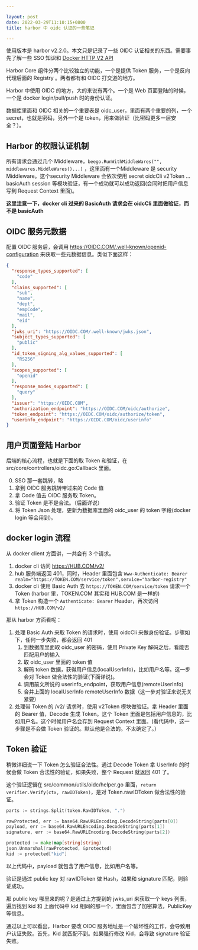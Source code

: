 ```yaml
---

layout: post
date: 2022-03-29T11:10:15+0800
title: harbor 中 oidc 认证的一些笔记

---
```



使用版本是 harbor v2.2.0。本文只是记录了一些 OIDC 认证相关的东西。需要事先了解一些 SSO 知识和 [Docker HTTP V2 API](https://docs.docker.com/registry/spec/api/)

Harbor Core 组件分两个比较独立的功能，一个是提供 Token 服务，一个是反向代理后面的 Registry 。两者都有和 OIDC 打交道的地方。

Harbor 中使用 OIDC 的地方，大的来说有两个。一个是 Web 页面登陆的时候，一个是 docker login/pull/push 时的身份认证。

数据库里面和 OIDC 相关的一个重要表是  oidc\_user，里面有两个重要的列，一个 secret，也就是密码，另外一个是 token，用来做验证（比密码更多一层安全？）。

<!--more-->

## Harbor 的权限认证机制

所有请求会通过几个 Middleware，`beego.RunWithMiddleWares("", middlewares.MiddleWares()...)` ，这里面有一个Middleware 是 security Middleware。这个security Middleware 会依次使用 secret oidcCli v2Token ... basicAuth session 等模块验证，有一个成功就可以成功返回(会同时把用户信息写到 Request Context 里面)。

**这里注意一下，docker cli 过来的 BasicAuth 请求会在 oidcCli 里面做验证，而不是 basicAuth**

## OIDC 服务元数据

配置 OIDC 服务后，会调用 https://OIDC.COM/.well-known/openid-configuration 来获取一些元数据信息。类似下面这样：
```json
{
  "response_types_supported": [
    "code"
  ],
  "claims_supported": [
    "sub",
    "name",
    "dept",
    "empCode",
    "mail",
    "eid"
  ],
  "jwks_uri": "https://OIDC.COM/.well-known/jwks.json",
  "subject_types_supported": [
    "public"
  ],
  "id_token_signing_alg_values_supported": [
    "RS256"
  ],
  "scopes_supported": [
    "openid"
  ],
  "response_modes_supported": [
    "query"
  ],
  "issuer": "https://OIDC.COM",
  "authorization_endpoint": "https://OIDC.COM/oidc/authorize",
  "token_endpoint": "https://OIDC.COM/oidc/authorize/token",
  "userinfo_endpoint": "https://OIDC.COM/oidc/userinfo"
}
```


## 用户页面登陆 Harbor

后端的核心流程，也就是下面的取 Token 和验证，在 src/core/controllers/oidc.go:Callback 里面。

0. SSO 那一套跳转，略
1. 拿到 OIDC 服务跳转带过来的 Code 值
2. 拿 Code 值去 OIDC 服务取 Token。
3. 验证 Token 是不是合法。（后面详说）
4. 将 Token Json 处理，更新为数据库里面的 oidc\_user 的 token 字段(docker login 等会用到)。

## docker login 流程

从 docker client 方面讲，一共会有 3 个请求。

1. docker cli 访问 https://HUB.COM/v2/
2. hub 服务端返回 401，同时，Header 里面包含 `Www-Authenticate: Bearer realm="https://TOKEN.COM/service/token",service="harbor-registry"`
3. docker cli 使用 Basic Auth 去 `https://TOKEN.COM/service/token` 请求一个 Token (harbor 里，TOKEN.COM 其实和 HUB.COM 是一样的)
4. 拿 Token 构造一个 `Authenticate: Bearer` Header，再次访问 `https://HUB.COM/v2/`

那从 harbor 方面看呢：
1. 处理 Basic Auth 来取 Token 的请求时，使用 oidcCli 来做身份验证。步骤如下，任何一步失败，都会返回 401
    1. 到数据库里面取 oidc\_user 的密码，使用 Private Key 解码之后，看能否匹配用户的输入
    2. 取 oidc\_user 里面的 token 值
    3. 解码 token 数据，获得用户信息(localUserInfo)，比如用户名等。这一步会对 Token 做合法性的验证(下面详说)。
    4. 调用前文所说的 userinfo\_endpoint，获取用户信息(remoteUserInfo)
    5. 合并上面的 localUserInfo remoteUserInfo 数据（这一步对验证来说无关紧要）
2. 处理带 Token 的 /v2/ 请求时，使用 v2Token 模块做验证。拿 Header 里面的 Bearer 值，Decode 生成 Token。这个 Token 里面是包括用户信息的，比如用户名。这个时候用户名会存到 Request Context 里面。(看代码中，这一步骤是不会做 Token 验证的。默认他是合法的。不太确定了。）

## Token 验证

稍微详细说一下 Token 怎么验证合法性。通过 Decode Token 拿 UserInfo 的时候会做 Token 合法性的验证，如果失败，整个 Request 就返回 401 了。

这个验证逻辑在 src/common/utils/oidc/helper.go 里面，`return verifier.Verify(ctx, rawIDToken)`，是对 Token.rawIDToken 做合法性的验证。

```go
parts := strings.Split(token.RawIDToken, ".")

rawProtected, err := base64.RawURLEncoding.DecodeString(parts[0])
payload, err := base64.RawURLEncoding.DecodeString(parts[1])
signature, err := base64.RawURLEncoding.DecodeString(parts[2])

protected := make(map[string]string)
json.Unmarshal(rawProtected, &protected)
kid := protected["kid"]
```

以上代码中，payload 就包含了用户信息，比如用户名等。

验证是通过 public key 对 rawIDToken 做 Hash，如果和 signature 匹配，则验证成功。

那 public key 哪里来的呢？是通过上方提到的 jwks_uri 来获取一个 keys 列表，遍历找到 kid 和 上面代码中 kid 相同的那一个，里面包含了加密算法，PublicKey 等信息。


通过以上可以看出，Harbor 要改 OIDC 服务地址是一个破坏性的工作，会导致用户认证失败。首先，Kid 就匹配不到。如果强行修改 Kid，会导致 signature 验证失败。
